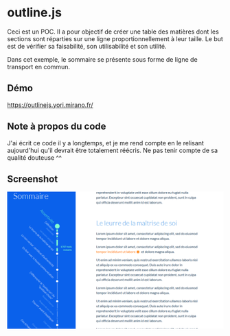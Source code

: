 # outline.js

Ceci est un POC. Il a pour objectif de créer une table des matières dont les sections sont réparties sur une ligne proportionnellement à leur taille. Le but est de vérifier sa faisabilité, son utilisabilité et son utilité.

Dans cet exemple, le sommaire se présente sous forme de ligne de transport en commun.

## Démo

https://outlinejs.yori.mirano.fr/

## Note à propos du code

J'ai écrit ce code il y a longtemps, et je me rend compte en le relisant aujourd'hui qu'il devrait être totalement réécris. Ne pas tenir compte de sa qualité douteuse ^^

## Screenshot

![](screenshot.png)
